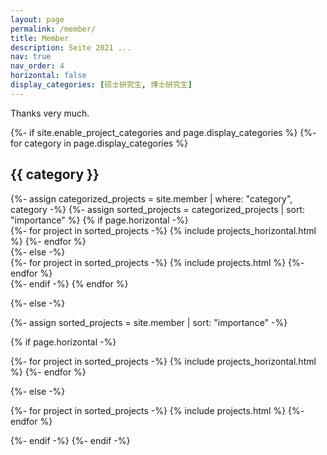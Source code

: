 ```yaml
---
layout: page
permalink: /member/
title: Member
description: Seite 2021 ...
nav: true
nav_order: 4
horizontal: false
display_categories: [硕士研究生, 博士研究生]
---
```


Thanks very much.

<!-- pages/members.md -->

<div class="projects">
{%- if site.enable_project_categories and page.display_categories %}
  <!-- Display categorized projects -->
  {%- for category in page.display_categories %}
  <h2 class="category">{{ category }}</h2>
  {%- assign categorized_projects = site.member | where: "category", category -%}
  {%- assign sorted_projects = categorized_projects | sort: "importance" %}
  <!-- Generate cards for each project -->
  {% if page.horizontal -%}
  <div class="container">
    <div class="row row-cols-2">
    {%- for project in sorted_projects -%}
      {% include projects_horizontal.html %}
    {%- endfor %}
    </div>
  </div>
  {%- else -%}
  <div class="grid">
    {%- for project in sorted_projects -%}
      {% include projects.html %}
    {%- endfor %}
  </div>
  {%- endif -%}
  {% endfor %}


{%- else -%}
<!-- Display projects without categories -->
  {%- assign sorted_projects = site.member | sort: "importance" -%}
  <!-- Generate cards for each project -->
  {% if page.horizontal -%}

  <div class="container">
    <div class="row row-cols-2">
    {%- for project in sorted_projects -%}
      {% include projects_horizontal.html %}
    {%- endfor %}
    </div>
  </div>


  {%- else -%}

  <div class="grid">
    {%- for project in sorted_projects -%}
      {% include projects.html %}
    {%- endfor %}
  </div>

  {%- endif -%}
{%- endif -%}
</div>
